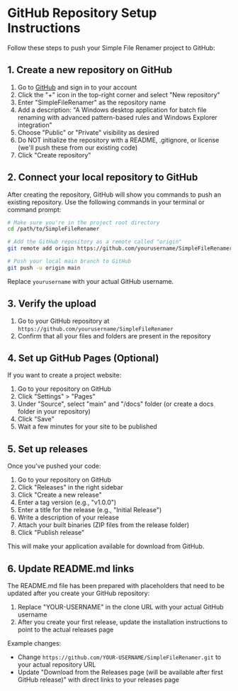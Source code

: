 # GitHub Repository Setup Instructions

Follow these steps to push your Simple File Renamer project to GitHub:

## 1. Create a new repository on GitHub

1. Go to [GitHub](https://github.com/) and sign in to your account
2. Click the "+" icon in the top-right corner and select "New repository"
3. Enter "SimpleFileRenamer" as the repository name
4. Add a description: "A Windows desktop application for batch file renaming with advanced pattern-based rules and Windows Explorer integration"
5. Choose "Public" or "Private" visibility as desired
6. Do NOT initialize the repository with a README, .gitignore, or license (we'll push these from our existing code)
7. Click "Create repository"

## 2. Connect your local repository to GitHub

After creating the repository, GitHub will show you commands to push an existing repository. Use the following commands in your terminal or command prompt:

```bash
# Make sure you're in the project root directory
cd /path/to/SimpleFileRenamer

# Add the GitHub repository as a remote called "origin"
git remote add origin https://github.com/yourusername/SimpleFileRenamer.git

# Push your local main branch to GitHub
git push -u origin main
```

Replace `yourusername` with your actual GitHub username.

## 3. Verify the upload

1. Go to your GitHub repository at `https://github.com/yourusername/SimpleFileRenamer`
2. Confirm that all your files and folders are present in the repository

## 4. Set up GitHub Pages (Optional)

If you want to create a project website:

1. Go to your repository on GitHub
2. Click "Settings" > "Pages"
3. Under "Source", select "main" and "/docs" folder (or create a docs folder in your repository)
4. Click "Save"
5. Wait a few minutes for your site to be published

## 5. Set up releases

Once you've pushed your code:

1. Go to your repository on GitHub
2. Click "Releases" in the right sidebar
3. Click "Create a new release"
4. Enter a tag version (e.g., "v1.0.0")
5. Enter a title for the release (e.g., "Initial Release")
6. Write a description of your release
7. Attach your built binaries (ZIP files from the release folder)
8. Click "Publish release"

This will make your application available for download from GitHub.

## 6. Update README.md links

The README.md file has been prepared with placeholders that need to be updated after you create your GitHub repository:

1. Replace "YOUR-USERNAME" in the clone URL with your actual GitHub username
2. After you create your first release, update the installation instructions to point to the actual releases page

Example changes:
- Change `https://github.com/YOUR-USERNAME/SimpleFileRenamer.git` to your actual repository URL
- Update "Download from the Releases page (will be available after first GitHub release)" with direct links to your releases page
